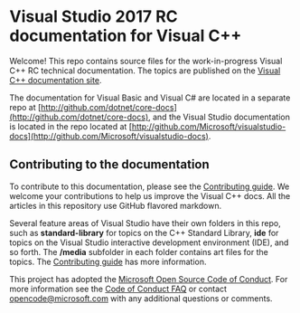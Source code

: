 # Visual Studio 2017 RC documentation for Visual C++

Welcome! This repo contains source files for the work-in-progress Visual C++ RC technical documentation. The topics are published on the [Visual C++ documentation site](https://docs.microsoft.com/cpp).

The documentation for Visual Basic and Visual C# are located in a separate repo at [http://github.com/dotnet/core-docs](http://github.com/dotnet/core-docs), and the Visual Studio documentation is located in the repo located at [http://github.com/Microsoft/visualstudio-docs](http://github.com/Microsoft/visualstudio-docs).

## Contributing to the documentation

To contribute to this documentation, please see the [Contributing guide](CONTRIBUTING.md).
We welcome your contributions to help us improve the Visual C++ docs. All the articles in this repository use GitHub flavored markdown.

Several feature areas of Visual Studio have their own folders in this repo, such as **standard-library** for topics on the C++ Standard Library, **ide** for topics on the Visual Studio interactive development environment (IDE), and so forth. The **/media** subfolder in each folder contains art files for the topics. The [Contributing guide](CONTRIBUTING.md) has more information.

This project has adopted the [Microsoft Open Source Code of Conduct](https://opensource.microsoft.com/codeofconduct/). For more information see the [Code of Conduct FAQ](https://opensource.microsoft.com/codeofconduct/faq/) or contact [opencode@microsoft.com](mailto:opencode@microsoft.com) with any additional questions or comments.